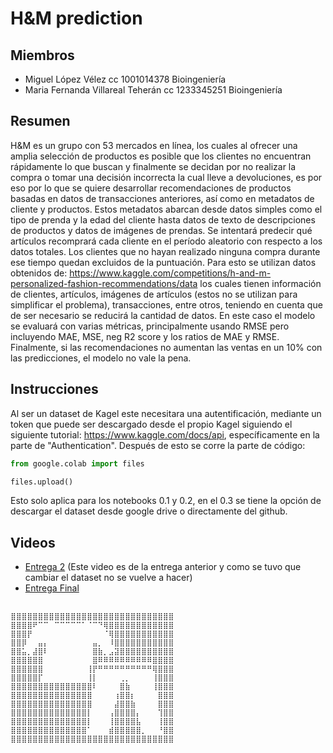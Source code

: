 # H&M prediction
## Miembros
- Miguel López Vélez cc 1001014378 Bioingeniería
- Maria Fernanda Villareal Teherán cc 1233345251 Bioingeniería

## Resumen
H&M es un grupo con 53 mercados en línea, los cuales al ofrecer una amplia selección de productos es posible que los clientes no encuentran rápidamente lo que buscan y finalmente se decidan por no realizar la compra o tomar una decisión incorrecta la cual lleve a devoluciones, es por eso por lo que se quiere desarrollar recomendaciones de productos basadas en datos de transacciones anteriores, así como en metadatos de cliente y productos. Estos metadatos abarcan desde datos simples como el tipo de prenda y la edad del cliente hasta datos de texto de descripciones de productos y datos de imágenes de prendas. 
Se intentará predecir qué artículos recomprará cada cliente en el período aleatorio con respecto a los datos totales. Los clientes que no hayan realizado ninguna compra durante ese tiempo quedan excluidos de la puntuación. Para esto se utilizan datos obtenidos de: https://www.kaggle.com/competitions/h-and-m-personalized-fashion-recommendations/data los cuales tienen información de clientes, artículos, imágenes de artículos (estos no se utilizan para simplificar el problema), transacciones, entre otros, teniendo en cuenta que de ser necesario se reducirá la cantidad de datos. 
En este caso el modelo se evaluará con varias métricas, principalmente usando RMSE pero incluyendo MAE, MSE, neg R2 score y los ratios de MAE y RMSE. Finalmente, si las recomendaciones no aumentan las ventas en un 10% con las predicciones, el modelo no vale la pena.  

## Instrucciones
Al ser un dataset de Kagel este necesitara una autentificación, mediante un token que puede ser descargado desde el propio Kagel siguiendo el siguiente tutorial: https://www.kaggle.com/docs/api, específicamente en la parte de "Authentication". Después de esto se corre la parte de código:

``` python
from google.colab import files

files.upload()
```
Esto solo aplica para los notebooks 0.1 y 0.2, en el 0.3 se tiene la opción de descargar el dataset desde google drive o directamente del github.
## Videos 
- [Entrega 2](https://youtu.be/QIGSypTM7jk) (Este video es de la entrega anterior y como se tuvo que cambiar el dataset no se vuelve a hacer)
- [Entrega Final](https://youtu.be/JUZFiu5h6j4)
##
```
⣿⣿⣿⣿⣿⣿⣿⣿⣿⣿⣿⣿⣿⣿⣿⣿⣿⣿⣿⣿⣿⣿⣿⣿⣿⣿⣿⣿⣿⣿
⣿⣿⣿⣿⠟⠉⠉⠀⠉⠉⠉⠉⠉⠁⠈⠉⠙⢿⣿⣿⣿⣿⣿⣿⣿⣿⣿⣿⣿⣿
⣿⣿⣿⡟⠀⠀⠀⠀⠀⠀⠀⠀⠀⠀⠀⠀⠀⠈⢿⣿⣿⣿⣿⣿⣿⣿⣿⣿⣿⣿
⣿⣿⡿⠀⠀⣤⡄⠀⠀⠀⠀⠀⠀⠀⠀⣤⡀⠀⠸⣿⣿⣿⣿⣿⣿⣿⣿⣿⣿⣿
⣿⣿⣥⡀⣼⣿⠇⠀⠀⠀⠀⠀⠀⠀⠀⣿⣷⡀⣠⣽⣿⣿⣿⣿⣿⣿⣿⣿⣿⣿
⣿⣿⣿⣿⣿⣿⠀⠀⠀⠀⠀⠀⠀⠀⠀⣿⠿⠿⠿⠿⠿⠿⠿⠿⠿⠿⣿⣿⣿⣿
⣿⣿⣿⣿⣿⣿⠀⠀⠀⠀⠀⠀⠀⠀⢸⡟⠛⠛⠛⠛⠛⠛⠛⠛⠛⠛⢿⣿⣿⣿
⣿⣿⣿⣿⣿⡏⠀⠀⠀⠀⠀⠀⠀⠀⢸⡇⠀⠀⠀⠀⢀⡀⠀⠀⠀⠀⢸⣿⣿⣿
⣿⣿⣿⣿⣿⣿⣿⣿⣿⣿⣿⣿⣿⣿⣿⠇⠀⠀⠀⠀⣿⣷⠀⠀⠀⠀⢸⣿⣿⣿
⣿⣿⣿⣿⣿⣿⣿⣿⣿⣿⣿⣿⣿⣿⣿⠀⠀⠀⠀⢰⣿⣿⡆⠀⠀⠀⠀⣿⣿⣿
⣿⣿⣿⣿⣿⣿⣿⣿⣿⣿⣿⣿⣿⣿⣿⠀⠀⠀⠀⣼⣿⣿⣷⠀⠀⠀⠀⣿⣿⣿
⣿⣿⣿⣿⣿⣿⣿⣿⣿⣿⣿⣿⣿⣿⡇⠀⠀⠀⢠⣿⣿⣿⣿⡄⠀⠀⠀⢹⣿⣿
⣿⣿⣿⣿⣿⣿⣿⣿⣿⣿⣿⣿⣿⣿⡇⠀⠀⠀⢸⣿⣿⣿⣿⣧⠀⠀⠀⢸⣿⣿
⣿⣿⣿⣿⣿⣿⣿⣿⣿⣿⣿⣿⣿⣿⠁⠀⠀⠀⣾⣿⣿⣿⣿⣿⡀⠀⠀⠘⣿⣿
⣿⣿⣿⣿⣿⣿⣿⣿⣿⣿⣿⣿⣿⣿⣿⣿⣿⣿⣿⣿⣿⣿⣿⣿⣿⣿⣿⣿⣿⣿

```